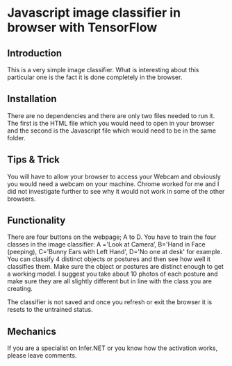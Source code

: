 # Javascript image classifier in browser with TensorFlow 

## Introduction 
This is a very simple image classifier. What is interesting about this particular one is the fact it is done completely in the browser.

## Installation 
There are no dependencies and there are only two files needed to run it. The first is the HTML file which you would need to open in your browser and the second is the Javascript file which would need to be in the same folder.

## Tips & Trick 
You will have to allow your browser to access your Webcam and obviously you would need a webcam on your machine. Chrome worked for me and I did not investigate further to see why it would not work in some of the other browsers.

## Functionality 
There are four buttons on the webpage; A to D. You have to train the four classes in the image classifier:
A ='Look at Camera’, B='Hand in Face (peeping), C='Bunny Ears with Left Hand', D='No one at desk' for example.
You can classify 4 distinct objects or postures and then see how well it classifies them. Make sure the object or postures are distinct enough to get a working model.
I suggest you take about 10 photos of each posture and make sure they are all slightly different but in line with the class you are creating.

The classifier is not saved and once you refresh or exit the browser it is resets to the untrained status.

## Mechanics 
If you are a specialist on Infer.NET or you know how the activation works, please leave comments.



